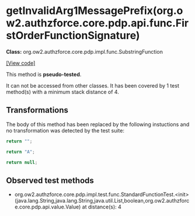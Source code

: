 # getInvalidArg1MessagePrefix(org.ow2.authzforce.core.pdp.api.func.FirstOrderFunctionSignature)

**Class:** org.ow2.authzforce.core.pdp.impl.func.SubstringFunction

[[View code]](https://github.com/authzforce/core/blob/83605491a8cd41e0420592a1313775576f3fa3a3/pdp-engine/src/main/java//org/ow2/authzforce/core/pdp/impl/func/SubstringFunction.java#L146)

This method is **pseudo-tested**.


It can not be accessed from other classes. 
It has been covered by 1 test method(s) with a minimum stack distance of 4.

## Transformations


The body of this method has been replaced by the following instuctions and no transformation was detected by the test suite:

```Java
return "";
```

```Java
return "A";
```

```Java
return null;
```





## Observed test methods

* org.ow2.authzforce.core.pdp.impl.test.func.StandardFunctionTest.&lt;init&gt;(java.lang.String,java.lang.String,java.util.List,boolean,org.ow2.authzforce.core.pdp.api.value.Value) at distance(s): 4


